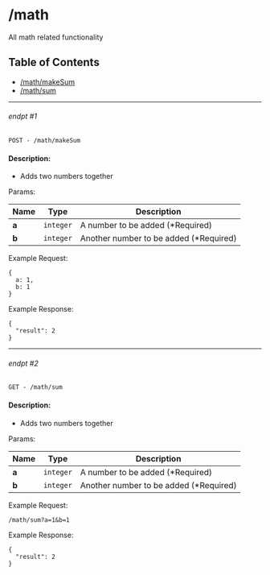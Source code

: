 # /math

All math related functionality

## Table of Contents
- [/math/makeSum](#endpt-1)
- [/math/sum](#endpt-2)

___
###### endpt #1
```
POST - /math/makeSum
```

#### Description:
- Adds two numbers together

Params:

| Name | Type | Description |
|--|--|--|
| **a** | `integer` | A number to be added (*Required)
| **b** | `integer` | Another number to be added (*Required)


Example Request:
```
{
  a: 1,
  b: 1
}
```

Example Response:
```
{
  "result": 2
}
```
___
###### endpt #2
```
GET - /math/sum
```

#### Description:
- Adds two numbers together

Params:

| Name | Type | Description |
|--|--|--|
| **a** | `integer` | A number to be added (*Required)
| **b** | `integer` | Another number to be added (*Required)


Example Request:
```
/math/sum?a=1&b=1
```

Example Response:
```
{
  "result": 2
}
```
